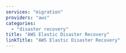 ```yaml
---
services: "migration"
providers: "aws"
categories:
  - "disaster recovery"
title: "AWS Elastic Disaster Recovery"
linkTitle: "AWS Elastic Disaster Recovery"
---
```

